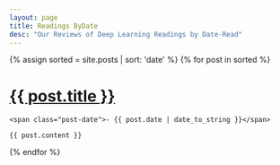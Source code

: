 ```yaml
---
layout: page
title: Readings ByDate
desc: "Our Reviews of Deep Learning Readings by Date-Read"
---
```



<div class="posts">

{% assign sorted = site.posts  | sort: 'date' %}
{% for post in sorted %}

  <div class="post">
    <h1 class="post-title">
      <a href="{{ site.baseurl }}{{ post.url }}">
        {{ post.title }}
      </a>
    </h1>

    <span class="post-date">- {{ post.date | date_to_string }}</span>

    {{ post.content }}
  </div>
  {% endfor %}

</div>
